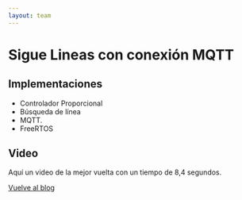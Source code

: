 ```yaml
---
layout: team
---
```


# Sigue Lineas con conexión MQTT

## Implementaciones

- Controlador Proporcional
- Búsqueda de línea
- MQTT.
- FreeRTOS

## Video

Aquí un video de la mejor vuelta con un tiempo de 8,4 segundos.

[Vuelve al blog](../)
